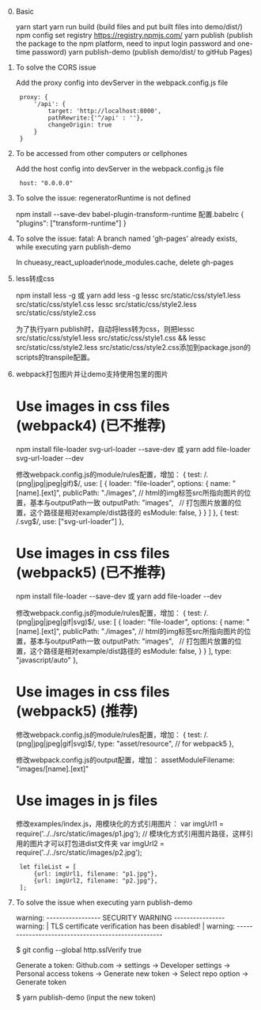 0. Basic

    yarn start
    yarn run build  (build files and put built files into demo/dist/)
    npm config set registry https://registry.npmjs.com/
    yarn publish  (publish the package to the npm platform, need to input login password and one-time password)
    yarn publish-demo (publish demo/dist/ to gitHub Pages)

1. To solve the CORS issue

    Add the proxy config into devServer in the webpack.config.js file

        proxy: {
            '/api': {
                target: 'http://localhost:8000',
                pathRewrite:{'^/api' : ''},
                changeOrigin: true
            }
        }

2. To be accessed from other computers or cellphones

    Add the host config into devServer in the webpack.config.js file

        host: "0.0.0.0"

3. To solve the issue: regeneratorRuntime is not defined

    npm install --save-dev babel-plugin-transform-runtime
    配置.babelrc
    {
        "plugins": ["transform-runtime"]
    }

4. To solve the issue: fatal: A branch named 'gh-pages' already exists, while executing yarn publish-demo

    In chueasy_react_uploader\node_modules\.cache, delete gh-pages

5. less转成css

    npm install less -g 或 yarn add less -g
    lessc src/static/css/style1.less src/static/css/style1.css
    lessc src/static/css/style2.less src/static/css/style2.css
    
    为了执行yarn publish时，自动将less转为css，则把lessc src/static/css/style1.less src/static/css/style1.css && lessc src/static/css/style2.less src/static/css/style2.css添加到package.json的scripts的transpile配置。


6. webpack打包图片并让demo支持使用包里的图片

    # Use images in css files (webpack4) (已不推荐)

    npm install file-loader svg-url-loader --save-dev 或 yarn add file-loader svg-url-loader --dev

    修改webpack.config.js的module/rules配置，增加：
        {
            test: /\.(png|jpg|jpeg|gif)$/,
            use: [
                {
                    loader: "file-loader",
                    options: {
                        name: "[name].[ext]",
                        publicPath: "./images", // html的img标签src所指向图片的位置，基本与outputPath一致
                        outputPath: "images",   // 打包图片放置的位置，这个路径是相对example/dist路径的
                        esModule: false,
                    }
                }
            ]
        },
        {
            test: /\.svg$/,
            use: ["svg-url-loader"]
        },

    # Use images in css files (webpack5) (已不推荐)

    npm install file-loader --save-dev 或 yarn add file-loader --dev

    修改webpack.config.js的module/rules配置，增加：
        {
            test: /\.(png|jpg|jpeg|gif|svg)$/,
            use: [
                {
                    loader: "file-loader",
                    options: {
                        name: "[name].[ext]",
                        publicPath: "./images", // html的img标签src所指向图片的位置，基本与outputPath一致
                        outputPath: "images",   // 打包图片放置的位置，这个路径是相对example/dist路径的
                        esModule: false,
                    }
                }
            ],
            type: "javascript/auto"
        },
    
    # Use images in css files (webpack5) (推荐)

    修改webpack.config.js的module/rules配置，增加：
        {
            test: /\.(png|jpg|jpeg|gif|svg)$/,
            type: "asset/resource", // for webpack5
        },

    修改webpack.config.js的output配置，增加：
        assetModuleFilename: "images/[name].[ext]"

    # Use images in js files

    修改examples/index.js，用模块化的方式引用图片：
        var imgUrl1 = require('../../src/static/images/p1.jpg');    // 模块化方式引用图片路径，这样引用的图片才可以打包进dist文件夹
        var imgUrl2 = require('../../src/static/images/p2.jpg');

        let fileList = [
            {url: imgUrl1, filename: "p1.jpg"},
            {url: imgUrl2, filename: "p2.jpg"},
        ];

7. To solve the issue when executing yarn publish-demo

    warning: ----------------- SECURITY WARNING ----------------
    warning: | TLS certificate verification has been disabled! |
    warning: ---------------------------------------------------

    $ git config --global http.sslVerify true
    
    Generate a token:
        Github.com -> settings -> Developer settings -> Personal access tokens -> Generate new token -> Select repo option -> Generate token
    
    $ yarn publish-demo (input the new token)




